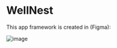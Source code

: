 # WellNest
This app framework is created in (Figma):

![image](https://github.com/user-attachments/assets/68b263b8-ebdd-4320-b943-413d06f32369)
